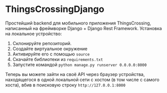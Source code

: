 # ThingsCrossingDjango
Простейший backend для мобильного приложения ThingsCrossing, написанный на фреймворке Django + Django Rest Framework.
Установка на локальное устройство:
1. Склонируйте репозиторий.
2. Создайте виртуальное окружение
3. Активируйте его с помощью ```source```
4. Скачайте библиотеки из ```requirements.txt```
5. Запустите командой ```python manage.py runserver 0.0.0.0:8000```

Теперь вы можете зайти на своё API через браузер устройства, находящегося в одной локальной сети с хостом (в том числе с самого хоста), вбив в поисковую строку ```http://127.0.0.1:8000```
